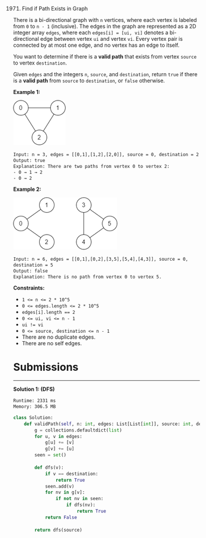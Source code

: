 1971. Find if Path Exists in Graph

There is a bi-directional graph with `n` vertices, where each vertex is labeled from `0` to `n - 1` (inclusive). The edges in the graph are represented as a 2D integer array `edges`, where each `edges[i] = [ui, vi]` denotes a bi-directional edge between vertex `ui` and vertex `vi`. Every vertex pair is connected by at most one edge, and no vertex has an edge to itself.

You want to determine if there is a **valid path** that exists from vertex `source` to vertex `destination`.

Given `edges` and the integers `n`, `source`, and `destination`, return `true` if there is a **valid path** from `source` to `destination`, or `false` otherwise.

 

**Example 1:**

![1971_validpath-ex1.png](img/1971_validpath-ex1.png)
```
Input: n = 3, edges = [[0,1],[1,2],[2,0]], source = 0, destination = 2
Output: true
Explanation: There are two paths from vertex 0 to vertex 2:
- 0 → 1 → 2
- 0 → 2
```

**Example 2:**

![1971_validpath-ex2.png](img/1971_validpath-ex2.png)
```
Input: n = 6, edges = [[0,1],[0,2],[3,5],[5,4],[4,3]], source = 0, destination = 5
Output: false
Explanation: There is no path from vertex 0 to vertex 5.
```

**Constraints:**

* `1 <= n <= 2 * 10^5`
* `0 <= edges.length <= 2 * 10^5`
* `edges[i].length == 2`
* `0 <= ui, vi <= n - 1`
* `ui != vi`
* `0 <= source, destination <= n - 1`
* There are no duplicate edges.
* There are no self edges.

# Submissions
---
**Solution 1: (DFS)**
```
Runtime: 2331 ms
Memory: 306.5 MB
```
```python
class Solution:
    def validPath(self, n: int, edges: List[List[int]], source: int, destination: int) -> bool:
        g = collections.defaultdict(list)
        for u, v in edges:
            g[u] += [v]
            g[v] += [u]
        seen = set()

        def dfs(v):
            if v == destination:
                return True
            seen.add(v)
            for nv in g[v]:
                if not nv in seen:
                    if dfs(nv):
                        return True
            return False

        return dfs(source)
```
